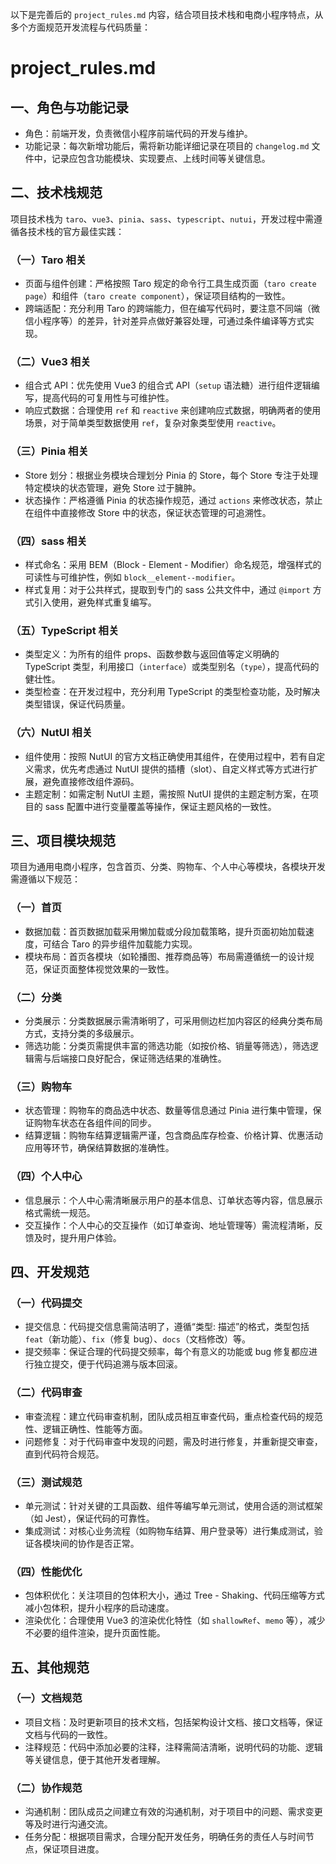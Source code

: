 以下是完善后的 `project_rules.md` 内容，结合项目技术栈和电商小程序特点，从多个方面规范开发流程与代码质量：

# project_rules.md
## 一、角色与功能记录
- 角色：前端开发，负责微信小程序前端代码的开发与维护。
- 功能记录：每次新增功能后，需将新功能详细记录在项目的 `changelog.md` 文件中，记录应包含功能模块、实现要点、上线时间等关键信息。

## 二、技术栈规范
项目技术栈为 `taro`、`vue3`、`pinia`、`sass`、`typescript`、`nutui`，开发过程中需遵循各技术栈的官方最佳实践：
### （一）Taro 相关
- 页面与组件创建：严格按照 Taro 规定的命令行工具生成页面（`taro create page`）和组件（`taro create component`），保证项目结构的一致性。
- 跨端适配：充分利用 Taro 的跨端能力，但在编写代码时，要注意不同端（微信小程序等）的差异，针对差异点做好兼容处理，可通过条件编译等方式实现。

### （二）Vue3 相关
- 组合式 API：优先使用 Vue3 的组合式 API（`setup` 语法糖）进行组件逻辑编写，提高代码的可复用性与可维护性。
- 响应式数据：合理使用 `ref` 和 `reactive` 来创建响应式数据，明确两者的使用场景，对于简单类型数据使用 `ref`，复杂对象类型使用 `reactive`。

### （三）Pinia 相关
- Store 划分：根据业务模块合理划分 Pinia 的 Store，每个 Store 专注于处理特定模块的状态管理，避免 Store 过于臃肿。
- 状态操作：严格遵循 Pinia 的状态操作规范，通过 `actions` 来修改状态，禁止在组件中直接修改 Store 中的状态，保证状态管理的可追溯性。

### （四）sass 相关
- 样式命名：采用 BEM（Block - Element - Modifier）命名规范，增强样式的可读性与可维护性，例如 `block__element--modifier`。
- 样式复用：对于公共样式，提取到专门的 sass 公共文件中，通过 `@import` 方式引入使用，避免样式重复编写。

### （五）TypeScript 相关
- 类型定义：为所有的组件 props、函数参数与返回值等定义明确的 TypeScript 类型，利用接口（`interface`）或类型别名（`type`），提高代码的健壮性。
- 类型检查：在开发过程中，充分利用 TypeScript 的类型检查功能，及时解决类型错误，保证代码质量。

### （六）NutUI 相关
- 组件使用：按照 NutUI 的官方文档正确使用其组件，在使用过程中，若有自定义需求，优先考虑通过 NutUI 提供的插槽（slot）、自定义样式等方式进行扩展，避免直接修改组件源码。
- 主题定制：如需定制 NutUI 主题，需按照 NutUI 提供的主题定制方案，在项目的 sass 配置中进行变量覆盖等操作，保证主题风格的一致性。

## 三、项目模块规范
项目为通用电商小程序，包含首页、分类、购物车、个人中心等模块，各模块开发需遵循以下规范：
### （一）首页
- 数据加载：首页数据加载采用懒加载或分段加载策略，提升页面初始加载速度，可结合 Taro 的异步组件加载能力实现。
- 模块布局：首页各模块（如轮播图、推荐商品等）布局需遵循统一的设计规范，保证页面整体视觉效果的一致性。

### （二）分类
- 分类展示：分类数据展示需清晰明了，可采用侧边栏加内容区的经典分类布局方式，支持分类的多级展示。
- 筛选功能：分类页需提供丰富的筛选功能（如按价格、销量等筛选），筛选逻辑需与后端接口良好配合，保证筛选结果的准确性。

### （三）购物车
- 状态管理：购物车的商品选中状态、数量等信息通过 Pinia 进行集中管理，保证购物车状态在各组件间的同步。
- 结算逻辑：购物车结算逻辑需严谨，包含商品库存检查、价格计算、优惠活动应用等环节，确保结算数据的准确性。

### （四）个人中心
- 信息展示：个人中心需清晰展示用户的基本信息、订单状态等内容，信息展示格式需统一规范。
- 交互操作：个人中心的交互操作（如订单查询、地址管理等）需流程清晰，反馈及时，提升用户体验。

## 四、开发规范
### （一）代码提交
- 提交信息：代码提交信息需简洁明了，遵循“类型: 描述”的格式，类型包括 `feat`（新功能）、`fix`（修复 bug）、`docs`（文档修改）等。
- 提交频率：保证合理的代码提交频率，每个有意义的功能或 bug 修复都应进行独立提交，便于代码追溯与版本回滚。

### （二）代码审查
- 审查流程：建立代码审查机制，团队成员相互审查代码，重点检查代码的规范性、逻辑正确性、性能等方面。
- 问题修复：对于代码审查中发现的问题，需及时进行修复，并重新提交审查，直到代码符合规范。

### （三）测试规范
- 单元测试：针对关键的工具函数、组件等编写单元测试，使用合适的测试框架（如 Jest），保证代码的可靠性。
- 集成测试：对核心业务流程（如购物车结算、用户登录等）进行集成测试，验证各模块间的协作是否正常。

### （四）性能优化
- 包体积优化：关注项目的包体积大小，通过 Tree - Shaking、代码压缩等方式减小包体积，提升小程序的启动速度。
- 渲染优化：合理使用 Vue3 的渲染优化特性（如 `shallowRef`、`memo` 等），减少不必要的组件渲染，提升页面性能。

## 五、其他规范
### （一）文档规范
- 项目文档：及时更新项目的技术文档，包括架构设计文档、接口文档等，保证文档与代码的一致性。
- 注释规范：代码中添加必要的注释，注释需简洁清晰，说明代码的功能、逻辑等关键信息，便于其他开发者理解。

### （二）协作规范
- 沟通机制：团队成员之间建立有效的沟通机制，对于项目中的问题、需求变更等及时进行沟通交流。
- 任务分配：根据项目需求，合理分配开发任务，明确任务的责任人与时间节点，保证项目进度。